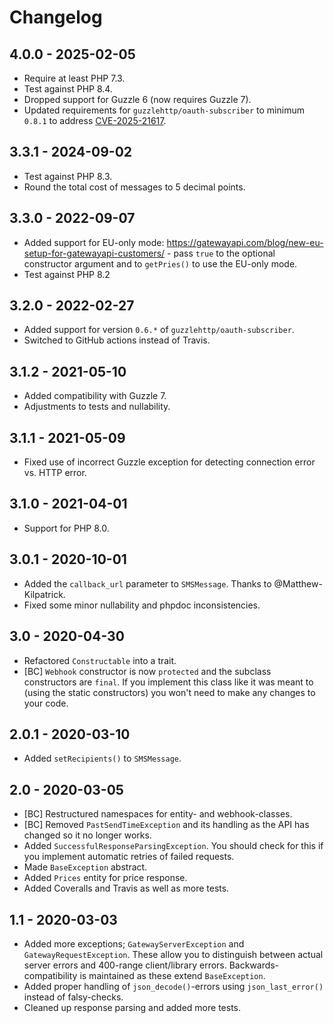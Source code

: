 # Changelog

## 4.0.0 - 2025-02-05
* Require at least PHP 7.3.
* Test against PHP 8.4.
* Dropped support for Guzzle 6 (now requires Guzzle 7).
* Updated requirements for `guzzlehttp/oauth-subscriber` to minimum `0.8.1` to address [CVE-2025-21617](https://nvd.nist.gov/vuln/detail/CVE-2025-21617).

## 3.3.1 - 2024-09-02
* Test against PHP 8.3.
* Round the total cost of messages to 5 decimal points.

## 3.3.0 - 2022-09-07

* Added support for EU-only mode: https://gatewayapi.com/blog/new-eu-setup-for-gatewayapi-customers/ - pass `true` to
  the optional constructor argument and to `getPries()` to use the EU-only mode.
* Test against PHP 8.2

## 3.2.0 - 2022-02-27

* Added support for version `0.6.*` of `guzzlehttp/oauth-subscriber`.
* Switched to GitHub actions instead of Travis.

## 3.1.2 - 2021-05-10

* Added compatibility with Guzzle 7.
* Adjustments to tests and nullability.

## 3.1.1 - 2021-05-09

* Fixed use of incorrect Guzzle exception for detecting connection error vs. HTTP error.

## 3.1.0 - 2021-04-01

* Support for PHP 8.0.

## 3.0.1 - 2020-10-01

* Added the `callback_url` parameter to `SMSMessage`. Thanks to @Matthew-Kilpatrick.
* Fixed some minor nullability and phpdoc inconsistencies.

## 3.0 - 2020-04-30

* Refactored `Constructable` into a trait.
* [BC] `Webhook` constructor is now `protected` and the subclass constructors are `final`. If you implement this class
  like it was meant to (using the static constructors) you won't need to make any changes to your code.

## 2.0.1 - 2020-03-10

* Added `setRecipients()` to `SMSMessage`.

## 2.0 - 2020-03-05

* [BC] Restructured namespaces for entity- and webhook-classes.
* [BC] Removed `PastSendTimeException` and its handling as the API has changed so it no longer works.
* Added `SuccessfulResponseParsingException`. You should check for this if you implement automatic retries of failed
  requests.
* Made `BaseException` abstract.
* Added `Prices` entity for price response.
* Added Coveralls and Travis as well as more tests.

## 1.1 - 2020-03-03

* Added more exceptions; `GatewayServerException` and `GatewayRequestException`. These allow you to distinguish between
  actual server errors and 400-range client/library errors. Backwards-compatibility is maintained as these
  extend `BaseException`.
* Added proper handling of `json_decode()`-errors using `json_last_error()` instead of falsy-checks.
* Cleaned up response parsing and added more tests.
